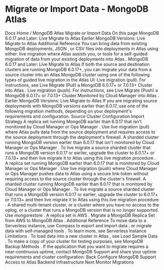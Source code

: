 # Migrate or Import Data - MongoDB Atlas


Docs Home / MongoDB Atlas Migrate or Import Data On this page MongoDB 6.0.17 and Later: Live Migrate to Atlas Earlier MongoDB Versions: Live Migrate to Atlas Additional Reference You can bring data from existing MongoDB deployments, JSON , or CSV files into deployments in Atlas using either: live migration where Atlas assists you, or tools for a self-guided migration of data from your existing deployments
into Atlas . MongoDB 6.0.17 and Later: Live Migrate to Atlas If both the source and destination clusters are running MongoDB 6.0.17+,
you can migrate your data from a source cluster into an Atlas MongoDB
cluster using one of the following types of guided live migration
in the Atlas UI: Live migration (pull). For instructions, see Live Migrate (Pull) a MongoDB 6.0.17+ or 7.0.13+ Cluster into Atlas . Live migration (push). For instructions, see Live Migrate (Push) a MongoDB 6.0.17+ or 7.0.13+ Cluster Monitored by Cloud Manager into Atlas . Earlier MongoDB Versions: Live Migrate to Atlas If you are migrating source deployments with MongoDB versions earlier than 6.0.17,
use one of the following migration methods, depending on your deployment's requirements
and configuration. Source Cluster Configuration Import Strategy A replica set running MongoDB earlier than 6.0.17 that isn't
monitored by Cloud Manager or Ops Manager . Use live migration (pull) where Atlas pulls data from the source deployment and requires access to
the source deployment through the deployment's firewall. A sharded cluster running MongoDB version earlier than 6.0.17 that isn't
monitored by Cloud Manager or Ops Manager . To live migrate a source sharded cluster that runs a MongoDB version 6.0.17 or earlier, upgrade the cluster to 6.0.17+ or 7.0.13+ and then live
migrate it to Atlas using this live migration procedure . A replica set running MongoDB earlier than 6.0.17 that is
monitored by Cloud Manager or Ops Manager . Use live migration (push) where Cloud Manager or Ops Manager pushes data to Atlas using a secure link-token without
requiring access to the source cluster through the cluster's firewall. A sharded cluster running MongoDB earlier than 6.0.17 that is
monitored by Cloud Manager or Ops Manager . To live migrate a source sharded cluster that runs a MongoDB version 6.0.17 or earlier, upgrade the cluster to 6.0.17+ or 7.0.13+ and then live
migrate it to Atlas using this live migration procedure . A shared multi-tenant cluster, or a cluster where you have no
access to the oplog, or a cluster that runs a MongoDB version
that is no longer supported. Use mongorestore . A replica set in AWS . Migrate a MongoDB Replica Set from AWS to MongoDB Atlas . Additional Reference To move data to a Serverless instance, use Compass to export and import data , or migrate data with self-managed tools .
To learn more, see Serverless Instance Limitations . To load data into a new cluster in Atlas , see Load Sample Data . To make a copy of your cluster for testing purposes, see MongoDB Backup Methods . If the application that you want to migrate requires a near-continuous
uptime, contact MongoDB Support and share your
uptime requirements and cluster configuration. Back Configure MongoDB Support Access to Atlas Backend Infrastructure Next Monitor Migrations

